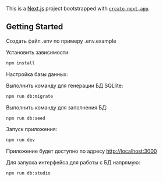 This is a [Next.js](https://nextjs.org) project bootstrapped with [`create-next-app`](https://nextjs.org/docs/app/api-reference/cli/create-next-app).

## Getting Started

Создать файл .env по примеру .env.example

Установить зависимости:

```bash
npm install
```

Настройка базы данных:

Выполнить команду для генерации БД SQLlite:

```bash
npm run db:migrate
```
Выполнить команду для заполнения БД: 

```bash
npm run db:seed
```

Запуск приложения:

```bash
npm run dev
```

Приложение будет доступно по адресу [http://localhost:3000](http://localhost:3000)

Для запуска интерфейса для работы с БД напрямую:
```bash
npm run db:studio
```
